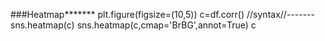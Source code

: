 ###Heatmap*******
plt.figure(figsize=(10,5))
c=df.corr()
//syntax//-------sns.heatmap(c)
sns.heatmap(c,cmap='BrBG',annot=True)
c
